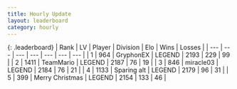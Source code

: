 ```yaml
---
title: Hourly Update
layout: leaderboard
category: hourly
---
```


{: .leaderboard}
| Rank | LV | Player | Division | Elo | Wins | Losses |
| --- | --- | --- | --- | --- | --- | --- |
| <span data-change="3">1</span> | 964 | <span title="ID: 315148">GryphonEX</span> | LEGEND | <span data-change="31">2193</span> | <span data-change="4">229</span> | <span data-change="0">99</span> |
| <span data-change="-1">2</span> | 1411 | <span title="ID: 164871">TeamMario</span> | LEGEND | <span data-change="-3">2187</span> | <span data-change="3">76</span> | <span data-change="2">19</span> |
| <span data-change="-1">3</span> | 846 | <span title="ID: 416373">miracle03</span> | LEGEND | <span data-change="0">2184</span> | <span data-change="0">76</span> | <span data-change="0">21</span> |
| <span data-change="-1">4</span> | 1133 | <span title="ID: 203132">Sparing alt</span> | LEGEND | <span data-change="0">2179</span> | <span data-change="0">96</span> | <span data-change="0">31</span> |
| <span data-change="0">5</span> | 399 | <span title="ID: 382502">Merry Christmas</span> | LEGEND | <span data-change="0">2154</span> | <span data-change="0">133</span> | <span data-change="0">46</span> |